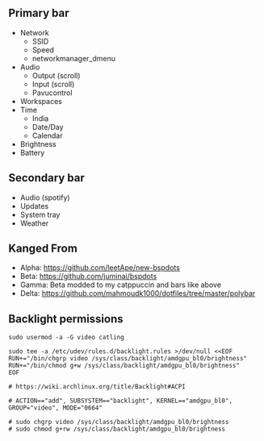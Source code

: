 ## Primary bar
- Network
  - SSID
  - Speed
  - networkmanager_dmenu
- Audio
  - Output (scroll)
  - Input (scroll)
  - Pavucontrol
- Workspaces
- Time
  - India
  - Date/Day
  - Calendar
- Brightness
- Battery

## Secondary bar
- Audio (spotify)
- Updates
- System tray
- Weather

## Kanged From

- Alpha: https://github.com/leetApe/new-bspdots
- Beta: https://github.com/juminai/bspdots
- Gamma: Beta modded to my catppuccin and bars like above
- Delta: https://github.com/mahmoudk1000/dotfiles/tree/master/polybar

## Backlight permissions

```shell
sudo usermod -a -G video catling

sudo tee -a /etc/udev/rules.d/backlight.rules >/dev/null <<EOF
RUN+="/bin/chgrp video /sys/class/backlight/amdgpu_bl0/brightness"
RUN+="/bin/chmod g+w /sys/class/backlight/amdgpu_bl0/brightness"
EOF

# https://wiki.archlinux.org/title/Backlight#ACPI

# ACTION=="add", SUBSYSTEM=="backlight", KERNEL=="amdgpu_bl0", GROUP="video", MODE="0664"

# sudo chgrp video /sys/class/backlight/amdgpu_bl0/brightness
# sudo chmod g+rw /sys/class/backlight/amdgpu_bl0/brightness
```